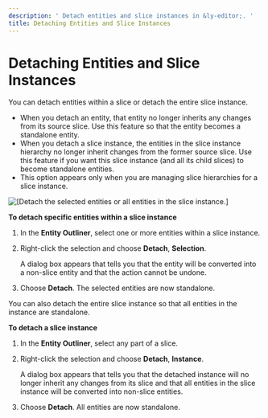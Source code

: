 ```yaml
---
description: ' Detach entities and slice instances in &ly-editor;. '
title: Detaching Entities and Slice Instances
---
```

# Detaching Entities and Slice Instances<a name="component-slice-detaching"></a>

You can detach entities within a slice or detach the entire slice instance\. 
+ When you detach an entity, that entity no longer inherits any changes from its source slice\. Use this feature so that the entity becomes a standalone entity\. 
+ When you detach a slice instance, the entities in the slice instance hierarchy no longer inherit changes from the former source slice\. Use this feature if you want this slice instance \(and all its child slices\) to become standalone entities\.
+ This option appears only when you are managing slice hierarchies for a slice instance\. 

![\[Detach the selected entities or all entities in the slice instance.\]](/images/userguide/component/modify-slice-detaching-entities.png)

**To detach specific entities within a slice instance**

1. In the **Entity Outliner**, select one or more entities within a slice instance\.

1. Right\-click the selection and choose **Detach**, **Selection**\.

   A dialog box appears that tells you that the entity will be converted into a non\-slice entity and that the action cannot be undone\. 

1. Choose **Detach**\. The selected entities are now standalone\.

You can also detach the entire slice instance so that all entities in the instance are standalone\.

**To detach a slice instance**

1. In the **Entity Outliner**, select any part of a slice\.

1. Right\-click the selection and choose **Detach**, **Instance**\.

   A dialog box appears that tells you that the detached instance will no longer inherit any changes from its slice and that all entities in the slice instance will be converted into non\-slice entities\. 

1. Choose **Detach**\. All entities are now standalone\.